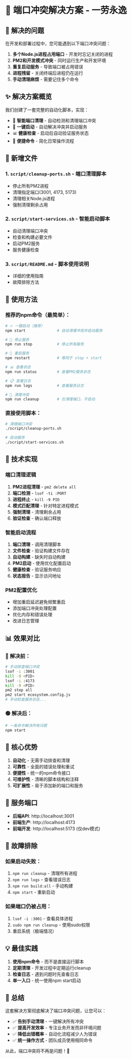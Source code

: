 # 🎉 端口冲突解决方案 - 一劳永逸

## 🎯 解决的问题

在开发和部署过程中，您可能遇到以下端口冲突问题：

1. **多个Node.js进程占用端口** - 开发时忘记关闭的进程
2. **PM2和开发模式冲突** - 同时运行生产和开发环境  
3. **重复启动服务** - 导致端口被占用错误
4. **进程残留** - 关闭终端后进程仍在运行
5. **手动清理麻烦** - 需要记住多个命令

## ✨ 解决方案概览

我们创建了一套完整的自动化脚本，实现：

- 🧹 **智能端口清理** - 自动检测和清理端口冲突
- 🚀 **一键启动** - 自动解决冲突并启动服务
- 📊 **健康检查** - 启动后自动验证服务状态
- 🔧 **便捷命令** - 简化日常操作流程

## 📁 新增文件

### 1. `script/cleanup-ports.sh` - 端口清理脚本
- 停止所有PM2进程
- 清理指定端口(3001, 4173, 5173)
- 清理相关Node.js进程  
- 强制清理剩余占用

### 2. `script/start-services.sh` - 智能启动脚本  
- 自动清理端口冲突
- 检查和构建必要文件
- 启动PM2服务
- 服务健康检查

### 3. `script/README.md` - 脚本使用说明
- 详细的使用指南
- 故障排除方法

## 🚀 使用方法

### 推荐的npm命令（最简单）：

```bash
# 🔥 一键启动（推荐）
npm start              # 自动清理冲突并启动服务

# 🛑 停止服务
npm run stop           # 停止所有服务

# 🔄 重启服务  
npm restart            # 等同于 stop + start

# 📊 查看状态
npm run status         # 查看PM2服务状态

# 📋 查看日志
npm run logs           # 查看服务日志

# 🧹 清理冲突
npm run cleanup        # 仅清理端口，不启动
```

### 直接使用脚本：

```bash
# 清理端口冲突
./script/cleanup-ports.sh

# 启动服务
./script/start-services.sh
```

## 🔧 技术实现

### 端口清理逻辑

1. **PM2进程清理** - `pm2 delete all`
2. **端口检测** - `lsof -ti :PORT`  
3. **进程终止** - `kill -9 PID`
4. **模式匹配清理** - 针对特定进程模式
5. **强制清理** - 清理剩余占用
6. **验证检查** - 确认端口释放

### 智能启动流程

1. **端口清理** - 调用清理脚本
2. **文件检查** - 验证构建文件存在
3. **自动构建** - 缺失时自动构建
4. **PM2启动** - 使用优化配置启动
5. **健康检查** - 验证服务响应
6. **状态报告** - 显示访问地址

### PM2配置优化

- 增加重启延迟避免频繁重启
- 添加端口冲突处理配置
- 优化内存和错误处理
- 改进日志管理

## 📊 效果对比

### 🔴 解决前：
```bash
# 手动排查端口冲突
lsof -i :3001
kill -9 <PID>
lsof -i :4173  
kill -9 <PID>
pm2 stop all
pm2 start ecosystem.config.js
# 手动检查服务状态...
```

### 🟢 解决后：
```bash
# 一条命令解决所有问题
npm start
```

## 🎯 核心优势

1. **自动化** - 无需手动排查和清理
2. **可靠性** - 全面的错误处理和重试
3. **便捷性** - 统一的npm命令接口
4. **可维护性** - 清晰的脚本结构和注释
5. **可扩展性** - 易于添加新的端口和服务

## 📍 服务端口

- **后端API**: http://localhost:3001
- **前端生产**: http://localhost:4173  
- **前端开发**: http://localhost:5173 (仅dev模式)

## 🐛 故障排除

### 如果启动失败：
1. `npm run cleanup` - 清理所有进程
2. `npm run logs` - 查看错误日志  
3. `npm run build:all` - 手动构建
4. `npm start` - 重新启动

### 如果端口仍被占用：
1. `lsof -i :3001` - 查看具体进程
2. `sudo npm run cleanup` - 使用sudo权限
3. 重启系统（极端情况）

## 💡 最佳实践

1. **使用npm命令** - 而不是直接运行脚本
2. **定期清理** - 开发过程中定期运行cleanup
3. **检查日志** - 遇到问题时先查看日志
4. **单一入口** - 统一使用npm start启动

## 🎉 总结

这套解决方案彻底解决了端口冲突问题，让您可以：

- ✅ **告别手动清理** - 一键解决所有冲突
- ✅ **提高开发效率** - 专注业务开发而非环境问题  
- ✅ **降低出错概率** - 自动化流程减少人为错误
- ✅ **统一操作方式** - 团队成员使用相同命令

从此，端口冲突将不再是问题！🚀 